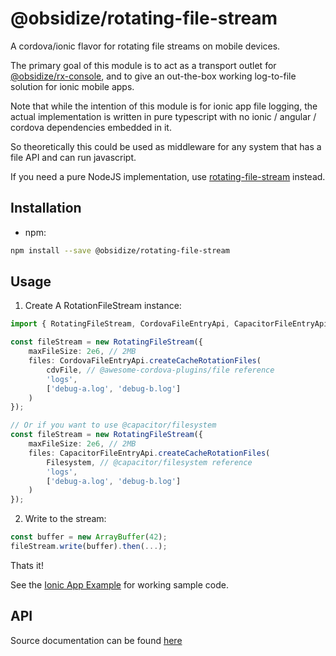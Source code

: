 # @obsidize/rotating-file-stream

A cordova/ionic flavor for rotating file streams on mobile devices.

The primary goal of this module is to act as a transport outlet for [@obsidize/rx-console](https://github.com/jospete/obsidize-rx-console),
and to give an out-the-box working log-to-file solution for ionic mobile apps.

Note that while the intention of this module is for ionic app file logging, the actual implementation is
written in pure typescript with no ionic / angular / cordova dependencies embedded in it.

So theoretically this could be used as middleware for any system that has a file API and can run javascript.

If you need a pure NodeJS implementation, use [rotating-file-stream](https://www.npmjs.com/package/rotating-file-stream) instead.

## Installation

- npm:

```bash
npm install --save @obsidize/rotating-file-stream
```

## Usage

1. Create A RotationFileStream instance:

```typescript
import { RotatingFileStream, CordovaFileEntryApi, CapacitorFileEntryApi } from '@obsidize/rotating-file-stream';

const fileStream = new RotatingFileStream({
	maxFileSize: 2e6, // 2MB
	files: CordovaFileEntryApi.createCacheRotationFiles(
		cdvFile, // @awesome-cordova-plugins/file reference
		'logs',
		['debug-a.log', 'debug-b.log']
	)
});

// Or if you want to use @capacitor/filesystem
const fileStream = new RotatingFileStream({
	maxFileSize: 2e6, // 2MB
	files: CapacitorFileEntryApi.createCacheRotationFiles(
		Filesystem, // @capacitor/filesystem reference
		'logs',
		['debug-a.log', 'debug-b.log']
	)
});
```

2. Write to the stream:

```typescript
const buffer = new ArrayBuffer(42);
fileStream.write(buffer).then(...);
```

Thats it!


See the [Ionic App Example](https://github.com/jospete/ionic-native-file-logging-example) for working sample code.

## API

Source documentation can be found [here](https://jospete.github.io/obsidize-rotating-file-stream/)